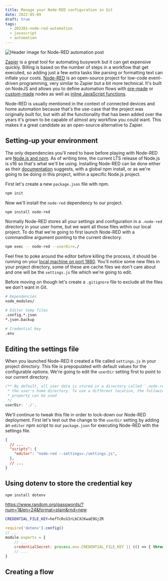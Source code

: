 ```yaml
---
title: Manage your Node-RED configuration in Git
date: 2022-05-09
draft: true
tags:
  - 202201-node-red-automation
  - javascript
  - automation
---
```


![Header image for Node-RED automation post](/node-red-automation-git/header.png)

[Zapier](https://zapier.com/) is a great tool for automating busywork but it can get expensive quickly. Billing is based on the number of steps in a workflow that get executed, so adding just a few extra tasks like parsing or formatting text can inflate your costs. [Node-RED](https://nodered.org/) is an open-source project for low-code event-driven programming, very similar to Zapier but a bit more technical. It's built on NodeJS and allows you to define automation flows with [pre-made](https://flows.nodered.org/search?type=node&sort=downloads) or [custom-made](https://nodered.org/docs/creating-nodes/) nodes as well as [inline JavaScript functions](https://nodered.org/docs/user-guide/writing-functions).

Node-RED is usually mentioned in the context of connected devices and home automation because that's the use-case that the project was originally built for, but with all the functionality that has been added over the years it's grown to be capable of almost any workflow you could want. This makes it a great candidate as an open-source alternative to Zapier.

## Setting-up your environment

The only dependencies you'll need to have before playing with Node-RED are [Node.js and npm](https://nodejs.org/en/download/). As of writing time, the current LTS release of Node.js is v16 so that's what we'll be using. Installing Node-RED can be done either as their [documentation](https://nodered.org/docs/getting-started/local) suggests, with a global npm install, or as we're going to be doing in this project, within a specific Node.js project.

First let's create a new `package.json` file with npm.

```sh
npm init
```

Now we'll install the `node-red` dependency to our project.

```sh
npm install node-red
```

Normally Node-RED stores all your settings and configuration in a `.node-red` directory in your user home, but we want all those files within our local project. To do that we're going to first launch Node-RED with a commandline argument pointing to the current directory.

```sh
npm exec -- node-red --userDir=./
```

Feel free to poke around the editor before killing the process, it should be running on your [local machine on port 1880](http://localhost:1880/). You'll notice some new files in your project directory, some of these are cache files we don't care about and one will be the `settings.js` file which we're going to edit.

Before moving on though let's create a `.gitignore` file to exclude all the files we don't want in Git.

```sh
# Dependencies
node_modules/

# Editor temp files
.config.*.json
*.json.backup

# Credential key
.env
```

## Editing the settings file

When you launched Node-RED it created a file called `settings.js` in your project directory. This file is prepopulated with default values for the configurable options. We're going to edit the `userDir` setting first to point to our current directory.

```js
/** By default, all user data is stored in a directory called `.node-red` under
 * the user's home directory. To use a different location, the following
 * property can be used
 */
userDir: './',
```

We'll continue to tweak this file in order to lock-down our Node-RED deployment. First let's test out the change to the `userDir` setting by adding an `editor` npm script to our `package.json` for executing Node-RED with the settings file.

```json
{
  // ...
  "scripts": {
    "editor": "node-red --settings=./settings.js",
  },
  // ...
}
```

## Using dotenv to store the credential key

```sh
npm install dotenv
```

https://www.random.org/passwords/?num=1&len=24&format=plain&rnd=new

```sh
CREDENTIAL_FILE_KEY=hefTcRcG3rLbCXCKwaE9GjZR
```

```js
require('dotenv').config()
// ...
module.exports = {
    // ...
    credentialSecret: process.env.CREDENTIAL_FILE_KEY || (() => { throw new Error() })(),
    // ...
}
```

## Creating a flow

